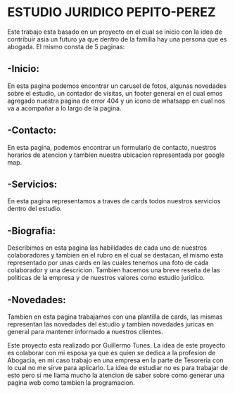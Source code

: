 # ESTUDIO JURIDICO PEPITO-PEREZ

Este trabajo esta basado en un proyecto en el cual se inicio con la idea de contribuir asia un futuro ya que dentro de la familia hay una persona que es abogada.
El mismo consta de 5 paginas:
## -Inicio:
En esta pagina podemos encontrar un carusel de fotos, algunas novedades sobre el estudio, un contador de visitas, un footer general en el cual emos agregado nuestra pagina de error 404 y un icono de whatsapp en cual nos va a acompañar a lo largo de la pagina.
## -Contacto:
En esta pagina, podemos encontrar un formulario de contacto, nuestros horarios de atencion y tambien nuestra ubicacion representada por google map.
## -Servicios:
En esta pagina representamos a traves de cards todos nuestros servicios dentro del estudio.
## -Biografia:
Describimos en esta pagina las habilidades de cada uno de nuestros colaboradores y tambien en el rubro en el cual se destacan, el mismo esta representado por unas cards en las cuales tenemos una foto de cada colaborador y una descricion.
Tambien hacemos una breve reseña de las politicas de la empresa y de nuestros valores como estudio juridico.
## -Novedades:
Tambien en esta pagina trabajamos con una plantilla de cards, las mismas representan las novedades del estudio y tambien novedades juricas en general para mantener informado a nuestros clientes.

Este proyecto esta realizado por Guillermo Tunes. La idea de este proyecto es colaborar con mi esposa ya que  es quien se dedica a la profesion de Abogacia, en mi caso trabajo en una empresa en la parte de Tesoreria con lo cual no me sirve para aplicarlo. 
La idea de estudiar no es para trabajar de esto pero si me llama mucho la atencion de saber sobre como generar una pagina web como tambien la programacion.